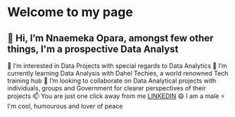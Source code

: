 # Welcome to my page
## 👋 Hi, I’m Nnaemeka Opara, amongst few other things, I'm a prospective Data Analyst 
👀 I’m interested in Data Projects with special regards to Data Analytics
🌱 I’m currently learning Data Analysis with Dahel Techies, a world renowned Tech training hub
💞️ I’m looking to collaborate on Data Analytical projects with individuals, groups and Government for clearer perspectives of their projects
📫 You are just one click away from me [LINKEDIN](https://www.linkedin.com/in/nnaemeka-opara-rdn-569809222/)
😄 I am a male
⚡ I'm cool, humourous and lover of peace

<!---
Nnaemeopara/Nnaemeopara is a ✨ special ✨ repository because its `README.md` (this file) appears on your GitHub profile.
You can click the Preview link to take a look at your changes.
--->

